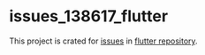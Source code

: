 # issues_138617_flutter

This project is crated for [issues](https://github.com/flutter/flutter/issues/138617) in [flutter repository](https://github.com/flutter/flutter).
